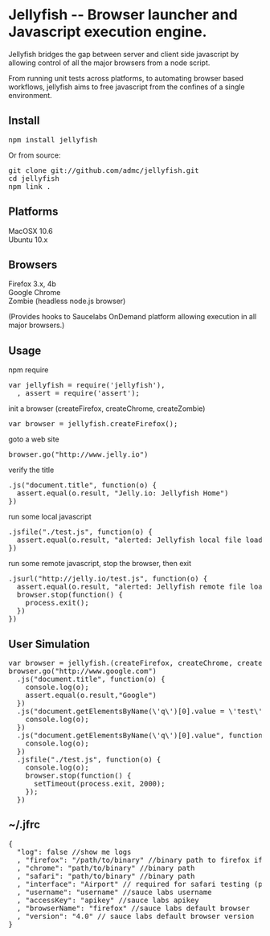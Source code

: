 # Jellyfish -- Browser launcher and Javascript execution engine.

Jellyfish bridges the gap between server and client side javascript by allowing 
control of all the major browsers from a node script.

From running unit tests across platforms, to automating browser based workflows,
jellyfish aims to free javascript from the confines of a single environment.

## Install

<pre>
npm install jellyfish
</pre>

Or from source:

<pre>
git clone git://github.com/admc/jellyfish.git 
cd jellyfish
npm link .
</pre>

## Platforms

MacOSX 10.6<br>
Ubuntu 10.x

## Browsers
Firefox 3.x, 4b <br>
Google Chrome <br>
Zombie (headless node.js browser)

(Provides hooks to Saucelabs OnDemand platform allowing execution in
all major browsers.)

## Usage
npm require
<pre>
var jellyfish = require('jellyfish'),
  , assert = require('assert');
</pre>

init a browser (createFirefox, createChrome, createZombie)
<pre>
var browser = jellyfish.createFirefox();
</pre>

goto a web site
<pre>
browser.go("http://www.jelly.io")
</pre>

verify the title
<pre>
.js("document.title", function(o) {
  assert.equal(o.result, "Jelly.io: Jellyfish Home")
})
</pre>

run some local javascript
<pre>
.jsfile("./test.js", function(o) {
  assert.equal(o.result, "alerted: Jellyfish local file loaded successfully!")
})
</pre>

run some remote javascript, stop the browser, then exit
<pre>
.jsurl("http://jelly.io/test.js", function(o) { 
  assert.equal(o.result, "alerted: Jellyfish remote file loaded successfully!")
  browser.stop(function() {
    process.exit();
  })
})
</pre>

## User Simulation

<pre>
var browser = jellyfish.(createFirefox, createChrome, createZombie)();
browser.go("http://www.google.com")
  .js("document.title", function(o) {
    console.log(o);
    assert.equal(o.result,"Google")
  })
  .js("document.getElementsByName(\'q\')[0].value = \'test\'", function(o) {
    console.log(o);
  })
  .js("document.getElementsByName(\'q\')[0].value", function(o) {
    console.log(o);
  })
  .jsfile("./test.js", function(o) {
    console.log(o);
    browser.stop(function() {
      setTimeout(process.exit, 2000);
    });
  })
</pre>

## ~/.jfrc

<pre>
{
  "log": false //show me logs
  , "firefox": "/path/to/binary" //binary path to firefox if you want to set it manually
  , "chrome": "path/to/binary" //binary path
  , "safari": "path/to/binary" //binary path
  , "interface": "Airport" // required for safari testing (proxy setting)
  , "username": "username" //sauce labs username
  , "accessKey": "apikey" //sauce labs apikey
  , "browserName": "firefox" //sauce labs default browser
  , "version": "4.0" // sauce labs default browser version
}
</pre>